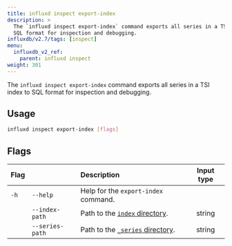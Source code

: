 ```yaml
---
title: influxd inspect export-index
description: >
  The `influxd inspect export-index` command exports all series in a TSI index to
  SQL format for inspection and debugging.
influxdb/v2.7/tags: [inspect]
menu:
  influxdb_v2_ref:
    parent: influxd inspect
weight: 301
---
```


The `influxd inspect export-index` command exports all series in a TSI index to
SQL format for inspection and debugging.

## Usage
```sh
influxd inspect export-index [flags]
```

## Flags
| Flag |                 | Description                                                                                                                   | Input type |
| :--- | :-------------- | :---------------------------------------------------------------------------------------------------------------------------- | :--------: |
| `-h` | `--help`        | Help for the `export-index` command.                                                                                          |            |
|      | `--index-path`  | Path to the [`index` directory](/influxdb/v2/reference/internals/file-system-layout/#tsm-directories-and-files-layout).     |   string   |
|      | `--series-path` | Path to the [`_series` directory]((/influxdb/v2/reference/internals/file-system-layout/#tsm-directories-and-files-layout)). |   string   |
